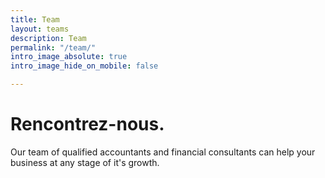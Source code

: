 ```yaml
---
title: Team
layout: teams
description: Team
permalink: "/team/"
intro_image_absolute: true
intro_image_hide_on_mobile: false

---
```

# Rencontrez-nous.

Our team of qualified accountants and financial consultants can help your business at any stage of it's growth.